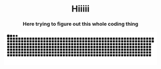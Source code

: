 <h1 align="center">Hiiiii</h1>
<h3 align="center"> Here trying to figure out this whole coding thing </h3>


<picture>
  <source media="(prefers-color-scheme: dark)" srcset="https://raw.githubusercontent.com/madelajn/madelajn/output/github-snake-dark.svg" />
  <source media="(prefers-color-scheme: light)" srcset="https://raw.githubusercontent.com/madelajn/madelajn/output/github-snake.svg" />
  <img alt="github-snake" src="https://raw.githubusercontent.com/madelajn/madelajn/output/github-snake.svg" />
</picture>
